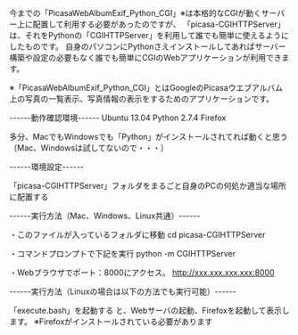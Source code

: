 今までの「PicasaWebAlbumExif_Python_CGI」※は本格的なCGIが動くサーバー上に配置して利用する必要があったのですが、
「picasa-CGIHTTPServer」は、それをPythonの「CGIHTTPServer」を利用して誰でも簡単に使えるようにしたものです。
自身のパソコンにPythonさえインストールしてあればサーバー構築や設定の必要もなく誰でも簡単にCGIのWebアプリケーションが利用できます。

※「PicasaWebAlbumExif_Python_CGI」とはGoogleのPicasaウエブアルバム上の写真の一覧表示、写真情報の表示をするためのアプリケーションです。

------動作確認環境------
Ubuntu 13.04
Python 2.7.4
Firefox

多分、MacでもWindowsでも「Python」がインストールされてれば動くと思う
（Mac、Windowsは試してないので・・・）

------環境設定------

「picasa-CGIHTTPServer」フォルダをまるごと自身のPCの何処か適当な場所に配置する

------実行方法（Mac、Windows、Linux共通）------

・このファイルが入っているフォルダに移動
cd picasa-CGIHTTPServer


・コマンドプロンプトで下記を実行
python -m CGIHTTPServer


・Webブラウザでポート：8000にアクセス。
http://xxx.xxx.xxx.xxx:8000

------実行方法（Linuxの場合は以下の方法でも実行可能）------

「execute.bash」を起動する
と、Webサーバの起動、Firefoxを起動して表示します。
※Firefoxがインストールされている必要があります
